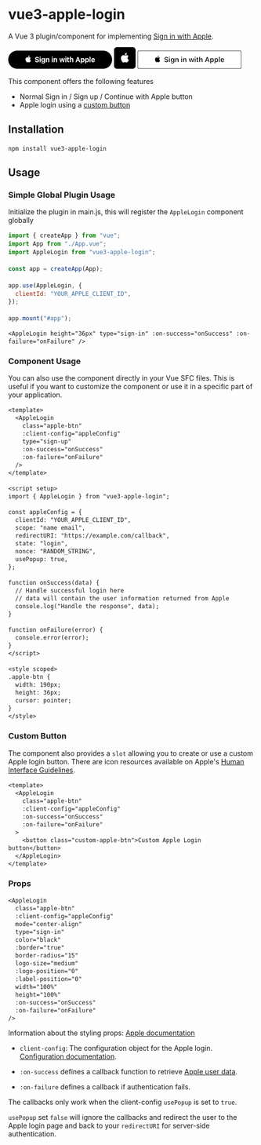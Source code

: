# vue3-apple-login

A Vue 3 plugin/component for implementing [Sign in with Apple](https://developer.apple.com/documentation/signinwithapplejs).

![normal black apple button](images/apple-bl.png)
![rectangular black apple button](images/apple-rect.png)
![normal white apple button](images/apple-w.png)

This component offers the following features

- Normal Sign in / Sign up / Continue with Apple button
- Apple login using a [custom button](#custom-button)

## Installation

```
npm install vue3-apple-login
```

## Usage

### Simple Global Plugin Usage

Initialize the plugin in main.js, this will register the `AppleLogin` component globally

```js
import { createApp } from "vue";
import App from "./App.vue";
import AppleLogin from "vue3-apple-login";

const app = createApp(App);

app.use(AppleLogin, {
  clientId: "YOUR_APPLE_CLIENT_ID",
});

app.mount("#app");
```

```vue
<AppleLogin height="36px" type="sign-in" :on-success="onSuccess" :on-failure="onFailure" />
```

### Component Usage

You can also use the component directly in your Vue SFC files. This is useful if you want to customize the component or use it in a specific part of your application.

```vue
<template>
  <AppleLogin
    class="apple-btn"
    :client-config="appleConfig"
    type="sign-up"
    :on-success="onSuccess"
    :on-failure="onFailure"
  />
</template>

<script setup>
import { AppleLogin } from "vue3-apple-login";

const appleConfig = {
  clientId: "YOUR_APPLE_CLIENT_ID",
  scope: "name email",
  redirectURI: "https://example.com/callback",
  state: "login",
  nonce: "RANDOM_STRING",
  usePopup: true,
};

function onSuccess(data) {
  // Handle successful login here
  // data will contain the user information returned from Apple
  console.log("Handle the response", data);
}

function onFailure(error) {
  console.error(error);
}
</script>

<style scoped>
.apple-btn {
  width: 190px;
  height: 36px;
  cursor: pointer;
}
</style>
```

### Custom Button

The component also provides a `slot` allowing you to create or use a custom Apple login button.
There are icon resources available on Apple's [Human Interface Guidelines](https://developer.apple.com/design/human-interface-guidelines/sign-in-with-apple#Creating-a-custom-Sign-in-with-Apple-button).

```vue
<template>
  <AppleLogin
    class="apple-btn"
    :client-config="appleConfig"
    :on-success="onSuccess"
    :on-failure="onFailure"
  >
    <button class="custom-apple-btn">Custom Apple Login button</button>
  </AppleLogin>
</template>
```

### Props

```vue
<AppleLogin
  class="apple-btn"
  :client-config="appleConfig"
  mode="center-align"
  type="sign-in"
  color="black"
  :border="true"
  border-radius="15"
  logo-size="medium"
  :logo-position="0"
  :label-position="0"
  width="100%"
  height="100%"
  :on-success="onSuccess"
  :on-failure="onFailure"
/>
```

Information about the styling props: [Apple documentation](https://developer.apple.com/documentation/sign_in_with_apple/displaying-sign-in-with-apple-buttons-on-the-web#Set-the-mode)

- `client-config`: The configuration object for the Apple login. [Configuration documentation](https://developer.apple.com/documentation/sign_in_with_apple/clientconfigi).

- `:on-success` defines a callback function to retrieve [Apple user data](https://developer.apple.com/documentation/sign_in_with_apple/configuring-your-webpage-for-sign-in-with-apple#Handle-the-Authorization-Response).
- `:on-failure` defines a callback if authentication fails.

The callbacks only work when the client-config `usePopup` is set to `true`.

`usePopup` set `false` will ignore the callbacks and redirect the user to the Apple login page and back to your `redirectURI` for server-side authentication.
